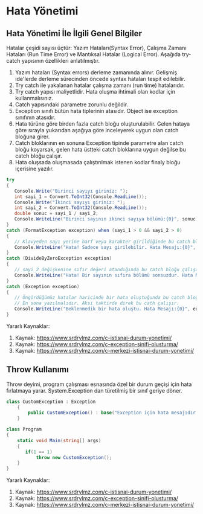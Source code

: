 # Hata Yönetimi

## Hata Yönetimi İle İlgili Genel Bilgiler
Hatalar çeşidi sayısı üçtür: Yazım Hataları(Syntax Error), Çalışma Zamanı Hataları (Run Time Error) ve Mantıksal Hatalar (Logical Error).
Aşağıda try-catch yapısının özellikleri anlatılmıştır. 

1. Yazım hataları (Syntax errors) derleme zamanında alınır. Gelişmiş ide'lerde derleme sürecinden öncede syntax hataları tespit edilebilir.
2. Try catch ile yakalanan hatalar çalışma zamanı (run time) hatalarıdır.
3. Try catch yapısı maliyetlidir. Hata oluşma ihtimali olan kodlar için kullanmalısınız.
4. Catch yapısındaki parametre zorunlu değildir.
5. Exception sınıfı bütün hata tiplerinin atasıdır. Object ise exception sınıfının atasıdır.
6. Hata türüne göre birden fazla catch bloğu oluşturulabilir. Gelen hataya göre sırayla yukarıdan aşağıya göre inceleyerek uygun olan catch bloğuna girer.
7. Catch bloklarının en sonuna Exception tipinde parametre alan catch bloğu koyarsak, gelen hata üstteki catch bloklarına uygun değilse bu catch bloğu çalışır.
8. Hata oluşsada oluşmasada çalıştırılmak istenen kodlar finaly bloğu içerisine yazılır.

 ```cs
 try
{
    Console.Write("Birinci sayıyı giriniz: ");
    int sayi_1 = Convert.ToInt32(Console.ReadLine());
    Console.Write("İkinci sayıyı giriniz: ");
    int sayi_2 = Convert.ToInt32(Console.ReadLine());
    double sonuc = sayi_1 / sayi_2;
    Console.WriteLine("Birinci sayının ikinci sayıya bölümü:{0}", sonuc);
}
catch (FormatException exception) when (sayi_1 > 0 && sayi_2 > 0)
{
    // Klavyeden sayı yerine harf veya karakter girildiğinde bu catch bloğu çalışacak.
    Console.WriteLine("Hata! Sadece sayı girilebilir. Hata Mesajı:{0}", exception.Message);
}
catch (DivideByZeroException exception)
{
    // sayi_2 değişkenine sıfır değeri atandığında bu catch bloğu çalışacak.
    Console.WriteLine("Hata! Bir sayının sıfıra bölümü sonsuzdur. Hata Mesajı:{0}", exception.Message);
}
catch (Exception exception)
{
    // Öngördüğümüz hatalar haricinde bir hata oluştuğunda bu catch bloğu çalışacak.
    // En sona yazılmalıdır. Aksi taktirde direk bu cath çalışır.
    Console.WriteLine("Beklenmedik bir hata oluştu. Hata Mesajı:{0}", exception.Message);
}
```

Yararlı Kaynaklar:
1. Kaynak: https://www.srdrylmz.com/c-istisnai-durum-yonetimi/
2. Kaynak: https://www.srdrylmz.com/c-exception-sinifi-olusturma/
3. Kaynak: https://www.srdrylmz.com/c-merkezi-istisnai-durum-yonetimi/

## Throw Kullanımı
Throw deyimi, program çalışması esnasında özel bir durum geçişi için hata fırlatmaya yarar. 
System.Exception dan türetilmiş bir sınıf geriye döner.

```cs
class CustomException : Exception
    {
        public CustomException() : base("Exception için hata mesajıdır!") { }
    }

class Program
{
    static void Main(string[] args)
    {
       if(1 == 1)
           throw new CustomException();
    }
}
```

Yararlı Kaynaklar:
1. Kaynak: https://www.srdrylmz.com/c-istisnai-durum-yonetimi/
2. Kaynak: https://www.srdrylmz.com/c-exception-sinifi-olusturma/
3. Kaynak: https://www.srdrylmz.com/c-merkezi-istisnai-durum-yonetimi/


